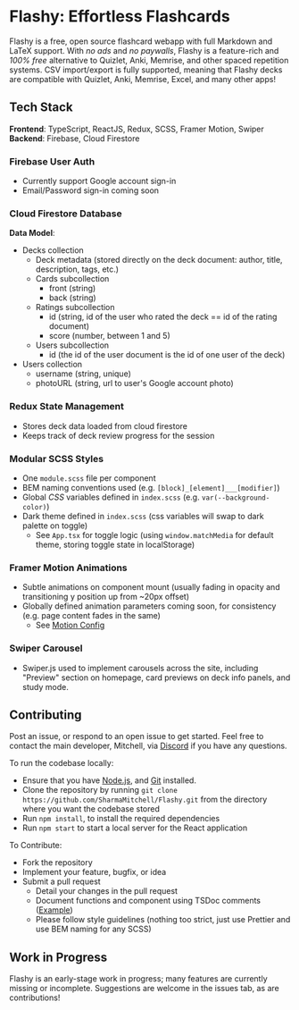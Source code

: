 # Flashy: Effortless Flashcards

Flashy is a free, open source flashcard webapp with full Markdown and LaTeX support. With *no ads* and *no paywalls*, Flashy is a feature-rich and *100% free* alternative to Quizlet, Anki, Memrise, and other spaced repetition systems. CSV import/export is fully supported, meaning that Flashy decks are compatible with Quizlet, Anki, Memrise, Excel, and many other apps!

## Tech Stack
**Frontend**: TypeScript, ReactJS, Redux, SCSS, Framer Motion, Swiper  
**Backend**: Firebase, Cloud Firestore  

### Firebase User Auth  
- Currently support Google account sign-in
- Email/Password sign-in coming soon

### Cloud Firestore Database  
**Data Model**:
- Decks collection
  - Deck metadata (stored directly on the deck document: author, title, description, tags, etc.)
  - Cards subcollection
    - front (string)
    - back (string)
  - Ratings subcollection
    - id (string, id of the user who rated the deck == id of the rating document)
    - score (number, between 1 and 5)
  - Users subcollection
    - id (the id of the user document is the id of one user of the deck)
- Users collection
  - username (string, unique)
  - photoURL (string, url to user's Google account photo)
  

### Redux State Management  
- Stores deck data loaded from cloud firestore
- Keeps track of deck review progress for the session

### Modular SCSS Styles  
- One `module.scss` file per component
- BEM naming conventions used (e.g. `[block]_[element]___[modifier]`)
- Global *CSS* variables defined in `index.scss` (e.g. `var(--background-color)`)
- Dark theme defined in `index.scss` (css variables will swap to dark palette on toggle)
  - See `App.tsx` for toggle logic (using `window.matchMedia` for default theme, storing toggle state in localStorage)

### Framer Motion Animations  
- Subtle animations on component mount (usually fading in opacity and transitioning y position up from ~20px offset)
- Globally defined animation parameters coming soon, for consistency (e.g. page content fades in the same)
  - See [Motion Config](https://www.framer.com/motion/motion-config/)

### Swiper Carousel  
- Swiper.js used to implement carousels across the site, including "Preview" section on homepage, card previews on deck info panels, and study mode.

## Contributing  
Post an issue, or respond to an open issue to get started. Feel free to contact the main developer, Mitchell, via [Discord](https://discord.com/users/157610726326927361) if you have any questions.  
  
To run the codebase locally:
- Ensure that you have [Node.js](https://nodejs.org/), and [Git](https://git-scm.com/) installed.
- Clone the repository by running `git clone https://github.com/SharmaMitchell/Flashy.git` from the directory where you want the codebase stored
- Run `npm install`, to install the required dependencies
- Run `npm start` to start a local server for the React application

To Contribute:
- Fork the repository
- Implement your feature, bugfix, or idea
- Submit a pull request
  - Detail your changes in the pull request
  - Document functions and component using TSDoc comments ([Example](https://github.com/SharmaMitchell/Flashy/blob/14fc5a07d2fbb8cde09c4d331bdb76bbe246fc66/src/components/CardCreation/CardCreation.tsx#L16-L25))
  - Please follow style guidelines (nothing too strict, just use Prettier and use BEM naming for any SCSS)

## Work in Progress
Flashy is an early-stage work in progress; many features are currently missing or incomplete. Suggestions are welcome in the issues tab, as are contributions!
